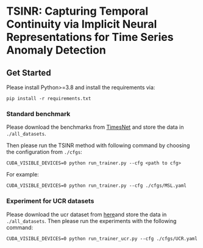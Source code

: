 # TSINR: Capturing Temporal Continuity via Implicit Neural Representations for Time Series Anomaly Detection

## Get Started
Please install Python>=3.8 and install the requirements via:
```
pip install -r requirements.txt
```

### Standard benchmark
Please download the benchmarks from [TimesNet](https://github.com/thuml/Time-Series-Library) and store the data in `./all_datasets`.


Then please run the TSINR method with following command by choosing the configuration from `./cfgs`:
```
CUDA_VISIBLE_DEVICES=0 python run_trainer.py --cfg <path to cfg>
```

For example:
```
CUDA_VISIBLE_DEVICES=0 python run_trainer.py --cfg ./cfgs/MSL.yaml
```

### Experiment for UCR datasets
Please download the ucr dataset from [here](https://www.cs.ucr.edu/~eamonn/time_series_data_2018/UCR_TimeSeriesAnomalyDatasets2021.zip)and store the data in `./all_datasets`.
Then please run the experiments with the following command:

```
CUDA_VISIBLE_DEVICES=0 python run_trainer_ucr.py --cfg ./cfgs/UCR.yaml
```




